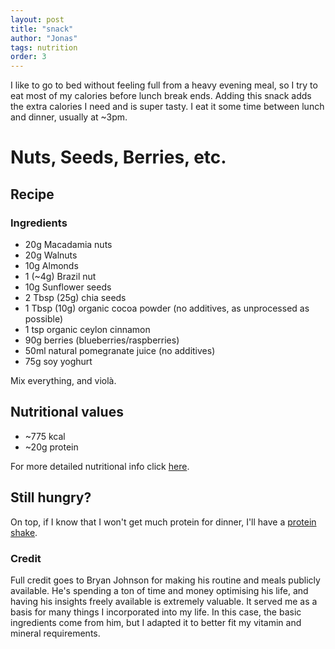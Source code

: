 ```yaml
---
layout: post
title: "snack"
author: "Jonas"
tags: nutrition
order: 3
---
```


I like to go to bed without feeling full from a heavy evening meal, so I try to eat most of my calories before lunch break ends. Adding this snack adds the extra calories I need and is super tasty. I eat it some time between lunch and dinner, usually at ~3pm.

# Nuts, Seeds, Berries, etc.

## Recipe

### Ingredients
- 20g Macadamia nuts
- 20g Walnuts
- 10g Almonds
- 1 (~4g) Brazil nut
- 10g Sunflower seeds
- 2 Tbsp (25g) chia seeds
- 1 Tbsp (10g) organic cocoa powder (no additives, as unprocessed as possible)
- 1 tsp organic ceylon cinnamon
- 90g berries (blueberries/raspberries)
- 50ml natural pomegranate juice (no additives)
- 75g soy yoghurt

Mix everything, and violà.

## Nutritional values

- ~775 kcal
- ~20g protein

For more detailed nutritional info click [here](/hidden_posts/food/2023-01-04-SnackMacros.html).


## Still hungry? 

On top, if I know that I won't get much protein for dinner, I'll have a [protein shake](/hidden_posts/food/2023-12-13-Shake.html).


### Credit

Full credit goes to Bryan Johnson for making his routine and meals publicly available. He's spending a ton of time and money optimising his life, and having his insights freely available is extremely valuable. It served me as a basis for many things I incorporated into my life. In this case, the basic ingredients come from him, but I adapted it to better fit my vitamin and mineral requirements.
